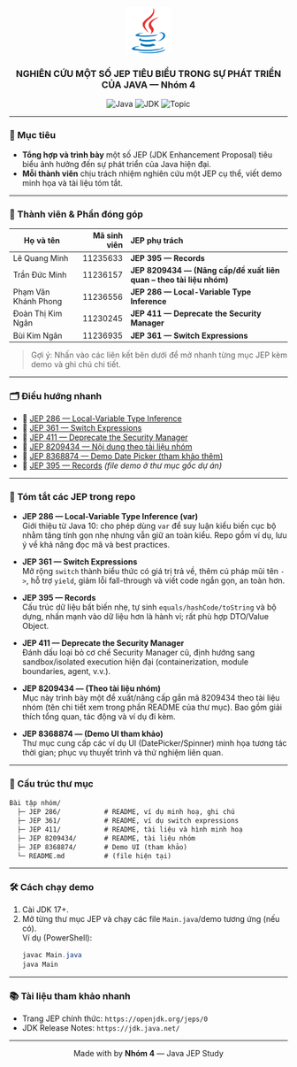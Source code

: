 <div align="center">

<img src="https://raw.githubusercontent.com/devicons/devicon/master/icons/java/java-original.svg" alt="java" width="84" />

### NGHIÊN CỨU MỘT SỐ JEP TIÊU BIỂU TRONG SỰ PHÁT TRIỂN CỦA JAVA — Nhóm 4

![Java](https://img.shields.io/badge/Language-Java-orange?logo=java)
![JDK](https://img.shields.io/badge/JDK-17%2B-informational)
![Topic](https://img.shields.io/badge/Topic-JEPs-red)

</div>

---

### 📌 Mục tiêu
- **Tổng hợp và trình bày** một số JEP (JDK Enhancement Proposal) tiêu biểu ảnh hưởng đến sự phát triển của Java hiện đại.
- **Mỗi thành viên** chịu trách nhiệm nghiên cứu một JEP cụ thể, viết demo minh họa và tài liệu tóm tắt.

---

### 👥 Thành viên & Phần đóng góp

| Họ và tên | Mã sinh viên | JEP phụ trách |
|---|---:|:--|
| Lê Quang Minh | 11235633 | **JEP 395 — Records** |
| Trần Đức Minh | 11236157 | **JEP 8209434 — (Nâng cấp/đề xuất liên quan – theo tài liệu nhóm)** |
| Phạm Văn Khánh Phong | 11236556 | **JEP 286 — Local-Variable Type Inference** |
| Đoàn Thị Kim Ngân | 11230245 | **JEP 411 — Deprecate the Security Manager** |
| Bùi Kim Ngân | 11236935 | **JEP 361 — Switch Expressions** |

> Gợi ý: Nhấn vào các liên kết bên dưới để mở nhanh từng mục JEP kèm demo và ghi chú chi tiết.

---

### 🗂️ Điều hướng nhanh
- 📁 [JEP 286 — Local-Variable Type Inference](./JEP%20286/README.md)
- 📁 [JEP 361 — Switch Expressions](./JEP%20361/README.md)
- 📁 [JEP 411 — Deprecate the Security Manager](./JEP%20411/README.md)
- 📁 [JEP 8209434 — Nội dung theo tài liệu nhóm](./JEP%208209434/README.md)
- 📁 [JEP 8368874 — Demo Date Picker (tham khảo thêm)](./JEP%208368874/README.md)
- 📁 [JEP 395 — Records](../JEP395.java) *(file demo ở thư mục gốc dự án)*

---

### 📖 Tóm tắt các JEP trong repo

- **JEP 286 — Local-Variable Type Inference (var)**  
  Giới thiệu từ Java 10: cho phép dùng `var` để suy luận kiểu biến cục bộ nhằm tăng tính gọn nhẹ nhưng vẫn giữ an toàn kiểu. Repo gồm ví dụ, lưu ý về khả năng đọc mã và best practices.

- **JEP 361 — Switch Expressions**  
  Mở rộng `switch` thành biểu thức có giá trị trả về, thêm cú pháp mũi tên `->`, hỗ trợ `yield`, giảm lỗi fall-through và viết code ngắn gọn, an toàn hơn.

- **JEP 395 — Records**  
  Cấu trúc dữ liệu bất biến nhẹ, tự sinh `equals/hashCode/toString` và bộ dựng, nhấn mạnh vào dữ liệu hơn là hành vi; rất phù hợp DTO/Value Object.

- **JEP 411 — Deprecate the Security Manager**  
  Đánh dấu loại bỏ cơ chế Security Manager cũ, định hướng sang sandbox/isolated execution hiện đại (containerization, module boundaries, agent, v.v.).

- **JEP 8209434 — (Theo tài liệu nhóm)**  
  Mục này trình bày một đề xuất/nâng cấp gắn mã 8209434 theo tài liệu nhóm (tên chi tiết xem trong phần README của thư mục). Bao gồm giải thích tổng quan, tác động và ví dụ đi kèm.

- **JEP 8368874 — (Demo UI tham khảo)**  
  Thư mục cung cấp các ví dụ UI (DatePicker/Spinner) minh họa tương tác thời gian; phục vụ thuyết trình và thử nghiệm liên quan.

---

### 🧭 Cấu trúc thư mục

```
Bài tập nhóm/
  ├─ JEP 286/           # README, ví dụ minh hoạ, ghi chú
  ├─ JEP 361/           # README, ví dụ switch expressions
  ├─ JEP 411/           # README, tài liệu và hình minh hoạ
  ├─ JEP 8209434/       # README, tài liệu nhóm
  ├─ JEP 8368874/       # Demo UI (tham khảo)
  └─ README.md          # (file hiện tại)
```

---

### 🛠️ Cách chạy demo
1. Cài JDK 17+.
2. Mở từng thư mục JEP và chạy các file `Main.java`/demo tương ứng (nếu có).  
   Ví dụ (PowerShell):
   ```powershell
   javac Main.java
   java Main
   ```

---

### 📚 Tài liệu tham khảo nhanh
- Trang JEP chính thức: `https://openjdk.org/jeps/0`
- JDK Release Notes: `https://jdk.java.net/`

---

<div align="center">

Made with by **Nhóm 4** — Java JEP Study

</div>


